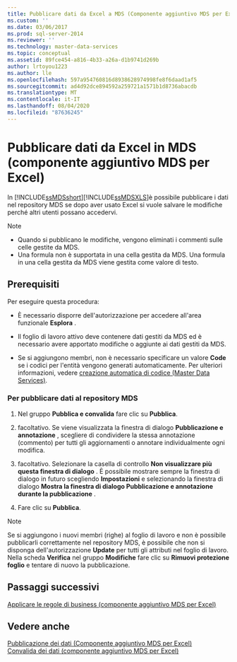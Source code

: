 ```yaml
---
title: Pubblicare dati da Excel a MDS (Componente aggiuntivo MDS per Excel) | Microsoft Docs
ms.custom: ''
ms.date: 03/06/2017
ms.prod: sql-server-2014
ms.reviewer: ''
ms.technology: master-data-services
ms.topic: conceptual
ms.assetid: 89fce454-a816-4b33-a26a-d1b9741d269b
author: lrtoyou1223
ms.author: lle
ms.openlocfilehash: 597a954760816d8938628974998fe8f6daad1af5
ms.sourcegitcommit: ad4d92dce894592a259721a1571b1d8736abacdb
ms.translationtype: MT
ms.contentlocale: it-IT
ms.lasthandoff: 08/04/2020
ms.locfileid: "87636245"
---
```

# <a name="publish-data-from-excel-to-mds-mds-add-in-for-excel"></a>Pubblicare dati da Excel in MDS (componente aggiuntivo MDS per Excel)
  In [!INCLUDE[ssMDSshort](../../includes/ssmdsshort-md.md)][!INCLUDE[ssMDSXLS](../../includes/ssmdsxls-md.md)]è possibile pubblicare i dati nel repository MDS se dopo aver usato Excel si vuole salvare le modifiche perché altri utenti possano accedervi.  
  
> [!NOTE]
>  -   Quando si pubblicano le modifiche, vengono eliminati i commenti sulle celle gestite da MDS.  
> -   Una formula non è supportata in una cella gestita da MDS. Una formula in una cella gestita da MDS viene gestita come valore di testo.  
  
## <a name="prerequisites"></a>Prerequisiti  
 Per eseguire questa procedura:  
  
-   È necessario disporre dell'autorizzazione per accedere all'area funzionale **Esplora** .  
  
-   Il foglio di lavoro attivo deve contenere dati gestiti da MDS ed è necessario avere apportato modifiche o aggiunte ai dati gestiti da MDS.  
  
-   Se si aggiungono membri, non è necessario specificare un valore **Code** se i codici per l'entità vengono generati automaticamente. Per ulteriori informazioni, vedere [creazione automatica di codice &#40;Master Data Services&#41;](../automatic-code-creation-master-data-services.md).  
  
### <a name="to-publish-data-to-the-mds-repository"></a>Per pubblicare dati al repository MDS  
  
1.  Nel gruppo **Pubblica e convalida** fare clic su **Pubblica**.  
  
2.  facoltativo. Se viene visualizzata la finestra di dialogo **Pubblicazione e annotazione** , scegliere di condividere la stessa annotazione (commento) per tutti gli aggiornamenti o annotare individualmente ogni modifica.  
  
3.  facoltativo. Selezionare la casella di controllo **Non visualizzare più questa finestra di dialogo** . È possibile mostrare sempre la finestra di dialogo in futuro scegliendo **Impostazioni** e selezionando la finestra di dialogo **Mostra la finestra di dialogo Pubblicazione e annotazione durante la pubblicazione** .  
  
4.  Fare clic su **Pubblica**.  
  
> [!NOTE]  
>  Se si aggiungono i nuovi membri (righe) al foglio di lavoro e non è possibile pubblicarli correttamente nel repository MDS, è possibile che non si disponga dell'autorizzazione **Update** per tutti gli attributi nel foglio di lavoro. Nella scheda **Verifica** nel gruppo **Modifiche** fare clic su **Rimuovi protezione foglio** e tentare di nuovo la pubblicazione.  
  
## <a name="next-steps"></a>Passaggi successivi  
 [Applicare le regole di business &#40;componente aggiuntivo MDS per Excel&#41;](apply-business-rules-mds-add-in-for-excel.md)  
  
## <a name="see-also"></a>Vedere anche  
 [Pubblicazione dei dati &#40;Componente aggiuntivo MDS per Excel&#41;](overview-importing-data-from-excel-mds-add-in-for-excel.md)   
 [Convalida dei dati &#40;componente aggiuntivo MDS per Excel&#41;](validating-data-mds-add-in-for-excel.md)  
  
  
